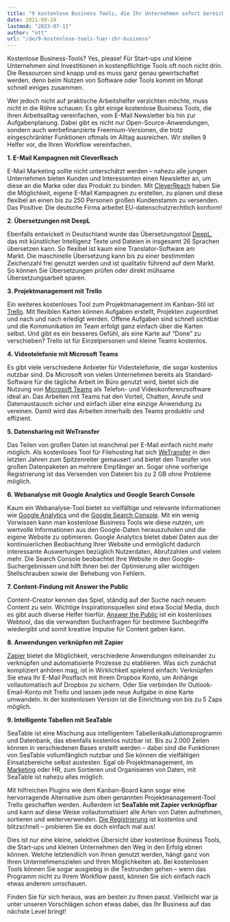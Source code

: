 ```yaml
---
title: "9 kostenlose Business Tools, die Ihr Unternehmen sofort bereichern - SeaTable"
date: 2021-09-24
lastmod: "2023-07-11"
author: "ott"
url: "/de/9-kostenlose-tools-fuer-ihr-business"
---
```


Kostenlose Business-Tools? Yes, please! Für Start-ups und kleine Unternehmen sind Investitionen in kostenpflichtige Tools oft noch nicht drin. Die Ressourcen sind knapp und es muss ganz genau gewirtschaftet werden, denn beim Nutzen von Software oder Tools kommt im Monat schnell einiges zusammen.

Wer jedoch nicht auf praktische Arbeitshelfer verzichten möchte, muss nicht in die Röhre schauen: Es gibt einige kostenlose Business Tools, die Ihren Arbeitsalltag vereinfachen, vom E-Mail Newsletter bis hin zur Aufgabenplanung. Dabei gibt es nicht nur Open-Source-Anwendungen, sondern auch werbefinanzierte Freemium-Versionen, die trotz eingeschränkter Funktionen oftmals im Alltag ausreichen. Wir stellen 9 Helfer vor, die Ihren Workflow vereinfachen.

**1\. E-Mail Kampagnen mit CleverReach**

E-Mail Marketing sollte nicht unterschätzt werden – nahezu alle jungen Unternehmen bieten Kunden und Interessenten einen Newsletter an, um diese an die Marke oder das Produkt zu binden. Mit [CleverReach](https://www.cleverreach.com/de/) haben Sie die Möglichkeit, eigene E-Mail Kampagnen zu erstellen, zu planen und diese flexibel an einen bis zu 250 Personen großen Kundenstamm zu versenden. Das Positive: Die deutsche Firma arbeitet EU-datenschutzrechtlich konform!

**2\. Übersetzungen mit DeepL**

Ebenfalls entwickelt in Deutschland wurde das Übersetzungstool [DeepL](https://www.deepl.com/de/home), das mit künstlicher Intelligenz Texte und Dateien in insgesamt 26 Sprachen übersetzen kann. So flexibel ist kaum eine Translator-Software am Markt. Die maschinelle Übersetzung kann bis zu einer bestimmten Zeichenzahl frei genutzt werden und ist qualitativ führend auf dem Markt. So können Sie Übersetzungen prüfen oder direkt mühsame Übersetzungsarbeit sparen.

**3\. Projektmanagement mit Trello**

Ein weiteres kostenloses Tool zum Projektmanagement im Kanban-Stil ist [Trello](https://trello.com/home). Mit flexiblen Karten können Aufgaben erstellt, Projekten zugeordnet und nach und nach erledigt werden. Offene Aufgaben sind schnell sichtbar und die Kommunikation im Team erfolgt ganz einfach über die Karten selbst. Und gibt es ein besseres Gefühl, als eine Karte auf “Done” zu verschieben? Trello ist für Einzelpersonen und kleine Teams kostenlos.

**4\. Videotelefonie mit Microsoft Teams**

Es gibt viele verschiedene Anbieter für Videotelefonie, die sogar kostenlos nutzbar sind. Da Microsoft von vielen Unternehmen bereits als Standard-Software für die tägliche Arbeit im Büro genutzt wird, bietet sich die Nutzung von [Microsoft Teams](https://www.microsoft.com/de-de/microsoft-teams/free) als Telefon- und Videokonferenzsoftware ideal an. Das Arbeiten mit Teams hat den Vorteil, Chatten, Anrufe und Datenaustausch sicher und einfach über eine einzige Anwendung zu vereinen. Damit wird das Arbeiten innerhalb des Teams produktiv und effizient.

**5\. Datensharing mit WeTransfer**

Das Teilen von großen Daten ist manchmal per E-Mail einfach nicht mehr möglich. Als kostenloses Tool für Filehosting hat sich [WeTransfer](https://wetransfer.com/) in den letzten Jahren zum Spitzenreiter gemausert und bietet den Transfer von großen Datenpaketen an mehrere Empfänger an. Sogar ohne vorherige Registrierung ist das Versenden von Dateien bis zu 2 GB ohne Probleme möglich.

**6\. Webanalyse mit Google Analytics und Google Search Console**

Kaum ein Webanalyse-Tool bietet so vielfältige und relevante Informationen wie [Google Analytics](https://analytics.google.com/analytics/web/) und die [Google Search Console](https://search.google.com/search-console/). Mit ein wenig Vorwissen kann man kostenlose Business Tools wie diese nutzen, um wertvolle Informationen aus den Google-Daten herauszuholen und die eigene Website zu optimieren. Google Analytics bietet dabei Daten aus der kontinuierlichen Beobachtung Ihrer Website und ermöglicht dadurch interessante Auswertungen bezüglich Nutzerdaten, Abrufzahlen und vielem mehr. Die Search Console beobachtet Ihre Website in den Google-Suchergebnissen und hilft Ihnen bei der Optimierung aller wichtigen Stellschrauben sowie der Behebung von Fehlern.

**7\. Content-Findung mit Answer the Public**

Content-Creator kennen das Spiel, ständig auf der Suche nach neuem Content zu sein. Wichtige Inspirationsquellen sind etwa Social Media, doch es gibt auch diverse Helfer hierfür. [Answer the Public](https://answerthepublic.com/) ist ein kostenloses Webtool, das die verwandten Suchanfragen für bestimme Suchbegriffe wiedergibt und somit kreative Impulse für Content geben kann.

**8\. Anwendungen verknüpfen mit Zapier**

[Zapier](https://zapier.com/) bietet die Möglichkeit, verschiedene Anwendungen miteinander zu verknüpfen und automatisierte Prozesse zu etablieren. Was sich zunächst kompliziert anhören mag, ist in Wirklichkeit spielend einfach: Verknüpfen Sie etwa Ihr E-Mail Postfach mit Ihrem Dropbox Konto, um Anhänge vollautomatisch auf Dropbox zu sichern. Oder Sie verbinden Ihr Outlook-Email-Konto mit Trello und lassen jede neue Aufgabe in eine Karte umwandeln. In der kostenlosen Version ist die Einrichtung von bis zu 5 Zaps möglich.

**9\. Intelligente Tabellen mit SeaTable**

SeaTable ist eine Mischung aus intelligentem Tabellenkalkulationsprogramm und Datenbank, das ebenfalls kostenlos nutzbar ist. Bis zu 2.000 Zeilen können in verschiedenen Bases erstellt werden – dabei sind die Funktionen von SeaTable vollumfänglich nutzbar und Sie können die vielfältigen Einsatzbereiche selbst austesten. Egal ob Projektmanagement, im [Marketing](/marketing/) oder HR, zum Sortieren und Organisieren von Daten, mit SeaTable ist nahezu alles möglich.

Mit hilfreichen Plugins wie dem Kanban-Board kann sogar eine hervorragende Alternative zum oben genannten Projektmanagement-Tool Trello geschaffen werden. Außerdem ist **SeaTable mit Zapier verknüpfbar** und kann auf diese Weise vollautomatisiert alle Arten von Daten aufnehmen, sortieren und weiterverwenden. [Die Registrierung](https://seatable.io/registrierung/) ist kostenlos und blitzschnell – probieren Sie es doch einfach mal aus!

Dies ist nur eine kleine, selektive Übersicht über kostenlose Business Tools, die Start-ups und kleinen Unternehmen den Weg in den Erfolg ebnen können. Welche letztendlich von Ihnen genutzt werden, hängt ganz von Ihren Unternehmenszielen und Ihren Möglichkeiten ab. Bei kostenlosen Tools können Sie sogar ausgiebig in die Testrunden gehen – wenn das Programm nicht zu Ihrem Workflow passt, können Sie sich einfach nach etwas anderem umschauen.

Finden Sie für sich heraus, was am besten zu Ihnen passt. Vielleicht war ja unter unseren Vorschlägen schon etwas dabei, das Ihr Business auf das nächste Level bringt!
